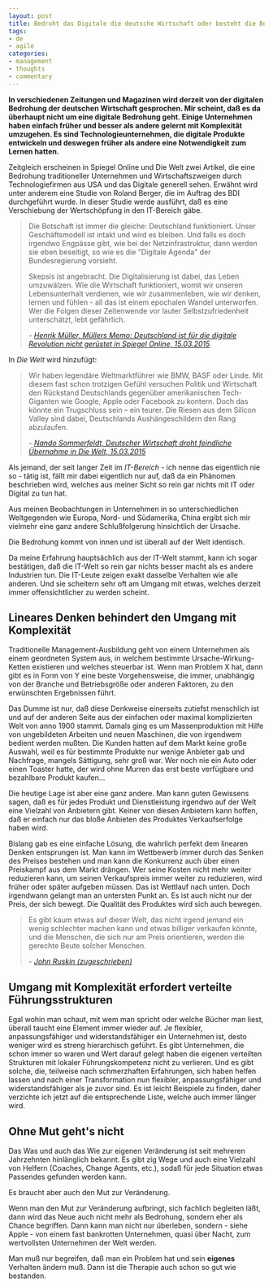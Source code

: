 ```yaml
---
layout: post
title: Bedroht das Digitale die deutsche Wirtschaft oder besteht die Bedrohung aus etwas anderem?
tags:
- de
- agile
categories:
- management
- thoughts
- commentary
---
```

**In verschiedenen Zeitungen und Magazinen wird derzeit von der digitalen Bedrohung der deutschen Wirtschaft gesprochen. Mir scheint, daß es da überhaupt nicht um eine digitale Bedrohung geht. Einige Unternehmen haben einfach früher und besser als andere gelernt mit Komplexität umzugehen. Es sind Technologieunternehmen, die digitale Produkte entwickeln und deswegen früher als andere eine Notwendigkeit zum Lernen hatten.**

Zeitgleich erscheinen in Spiegel Online und Die Welt zwei Artikel, die eine Bedrohung traditioneller Unternehmen und Wirtschaftszweigen durch Technologiefirmen aus USA und das Digitale generell sehen. Erwähnt wird unter anderem eine Studie von Roland Berger, die im Auftrag des BDI durchgeführt wurde. In dieser Studie werde ausführt, daß es eine Verschiebung der Wertschöpfung in den IT-Bereich gäbe.

<blockquote>
	<p>Die Botschaft ist immer die gleiche: Deutschland funktioniert. Unser Geschäftsmodell ist intakt und wird es bleiben. Und falls es doch irgendwo Engpässe gibt, wie bei der Netzinfrastruktur, dann werden sie eben beseitigt, so wie es die "Digitale Agenda" der Bundesregierung vorsieht.</p>
	<p>Skepsis ist angebracht. Die Digitalisierung ist dabei, das Leben umzuwälzen. Wie die Wirtschaft funktioniert, womit wir unseren Lebensunterhalt verdienen, wie wir zusammenleben, wie wir denken, lernen und fühlen - all das ist einem epochalen Wandel unterworfen. Wer die Folgen dieser Zeitenwende vor lauter Selbstzufriedenheit unterschätzt, lebt gefährlich.</p>
	<footer>
		- <cite><a href="http://www.spiegel.de/wirtschaft/soziales/digitale-revolution-die-deutsche-wirtschaft-ist-zu-zufrieden-a-1023507.html">Henrik Müller, <em>Müllers Memo: Deutschland ist für die digitale Revolution nicht gerüstet</em> in Spiegel Online, 15.03.2015</a></cite>
	</footer>
</blockquote>

In *Die Welt* wird hinzufügt:

<blockquote>
	<p>Wir haben legendäre Weltmarktführer wie BMW, BASF oder Linde. Mit diesem fast schon trotzigen Gefühl versuchen Politik und Wirtschaft den Rückstand Deutschlands gegenüber amerikanischen Tech-Giganten wie Google, Apple oder Facebook zu kontern. Doch das könnte ein Trugschluss sein – ein teurer. Die Riesen aus dem Silicon Valley sind dabei, Deutschlands Aushängeschildern den Rang abzulaufen.</p>
	<footer>
		- <cite><a href="http://www.welt.de/wirtschaft/article138427072/Deutscher-Wirtschaft-droht-feindliche-Uebernahme.html">Nando Sommerfeldt, <em>Deutscher Wirtschaft droht feindliche Übernahme</em> in Die Welt, 15.03.2015</a></cite>
	</footer>
</blockquote>

Als jemand, der seit langer Zeit im *IT-Bereich* - ich nenne das eigentlich nie so - tätig ist, fällt mir dabei eigentlich nur auf, daß da ein Phänomen beschrieben wird, welches aus meiner Sicht so rein gar nichts mit IT oder Digital zu tun hat.

Aus meinen Beobachtungen in Unternehmen in so unterschiedlichen Weltgegenden wie Europa, Nord- und Südamerika, China ergibt sich mir vielmehr eine ganz andere Schlußfolgerung hinsichtlich der Ursache. 

Die Bedrohung kommt von innen und ist überall auf der Welt identisch.

Da meine Erfahrung hauptsächlich aus der IT-Welt stammt, kann ich sogar bestätigen, daß die IT-Welt so rein gar nichts besser macht als es andere Industrien tun. Die IT-Leute zeigen exakt dasselbe Verhalten wie alle anderen. Und sie scheitern sehr oft am Umgang mit etwas, welches derzeit immer offensichtlicher zu werden scheint.

## Lineares Denken behindert den Umgang mit Komplexität
Traditionelle Management-Ausbildung geht von einem Unternehmen als einem geordneten System aus, in welchem bestimmte Ursache-Wirkung-Ketten existieren und welches steuerbar ist. Wenn man Problem X hat, dann gibt es in Form von Y eine beste Vorgehensweise, die immer, unabhängig von der Branche und Betriebsgröße oder anderen Faktoren, zu den erwünschten Ergebnissen führt.

Das Dumme ist nur, daß diese Denkweise einerseits zutiefst menschlich ist und auf der anderen Seite aus der einfachen oder maximal komplizierten Welt von anno 1900 stammt. Damals ging es um Massenproduktion mit Hilfe von ungebildeten Arbeiten und neuen Maschinen, die von irgendwem bedient werden mußten. Die Kunden hatten auf dem Markt keine große Auswahl, weil es für bestimmte Produkte nur wenige Anbieter gab und Nachfrage, mangels Sättigung, sehr groß war. Wer noch nie ein Auto oder einen Toaster hatte, der wird ohne Murren das erst beste verfügbare und bezahlbare Produkt kaufen...

Die heutige Lage ist aber eine ganz andere. Man kann guten Gewissens sagen, daß es für jedes Produkt und Dienstleistung irgendwo auf der Welt eine Vielzahl von Anbietern gibt. Keiner von diesen Anbietern kann hoffen, daß er einfach nur das bloße Anbieten des Produktes Verkaufserfolge haben wird.

Bislang gab es eine einfache Lösung, die wahrlich perfekt dem linearen Denken entsprungen ist. Man kann im Wettbewerb immer durch das Senken des Preises bestehen und man kann die Konkurrenz auch über einen Preiskampf aus dem Markt drängen. Wer seine Kosten nicht mehr weiter reduzieren kann, um seinen Verkaufspreis immer weiter zu reduzieren, wird früher oder später aufgeben müssen. Das ist Wettlauf nach unten. Doch irgendwann gelangt man an untersten Punkt an. Es ist auch nicht nur der Preis, der sich bewegt. Die Qualität des Produktes wird sich auch bewegen.

<blockquote>
	<p>Es gibt kaum etwas auf dieser Welt, das nicht irgend jemand ein wenig schlechter machen kann und etwas billiger verkaufen könnte, und die Menschen, die sich nur am Preis orientieren, werden die gerechte Beute solcher Menschen.</p>
	<footer>
		- <cite><a href="http://www.zitate-online.de/literaturzitate/allgemein/15425/es-gibt-kaum-etwas-auf-dieser-welt-das-nicht.html">John Ruskin (zugeschrieben)</a></cite>
	</footer>
</blockquote>

## Umgang mit Komplexität erfordert verteilte Führungsstrukturen
Egal wohin man schaut, mit wem man spricht oder welche Bücher man liest, überall taucht eine Element immer wieder auf. Je flexibler, anpassungsfähiger und widerstandsfähiger ein Unternehmen ist, desto weniger wird es streng hierarchisch geführt. Es gibt Unternehmen, die schon immer so waren und Wert darauf gelegt haben die eigenen verteilten Strukturen mit lokaler Führungskompetenz nicht zu verlieren. Und es gibt solche, die, teilweise nach schmerzhaften Erfahrungen, sich haben helfen lassen und nach einer Transformation nun flexibler, anpassungsfähiger und widerstandsfähiger als je zuvor sind. Es ist leicht Beispiele zu finden, daher verzichte ich jetzt auf die entsprechende Liste, welche auch immer länger wird.

## Ohne Mut geht's nicht
Das Was und auch das Wie zur eigenen Veränderung ist seit mehreren Jahrzehnten hinlänglich bekannt. Es gibt zig Wege und auch eine Vielzahl von Helfern (Coaches, Change Agents, etc.), sodaß für jede Situation etwas Passendes gefunden werden kann.

Es braucht aber auch den Mut zur Veränderung.

Wenn man den Mut zur Veränderung aufbringt, sich fachlich begleiten läßt, dann wird das Neue auch nicht mehr als Bedrohung, sondern eher als Chance begriffen. Dann kann man nicht nur überleben, sondern - siehe Apple - von einem fast bankrotten Unternehmen, quasi über Nacht, zum wertvollsten Unternehmen der Welt werden.

Man muß nur begreifen, daß man ein Problem hat und sein **eigenes** Verhalten ändern muß. Dann ist die Therapie auch schon so gut wie bestanden.
